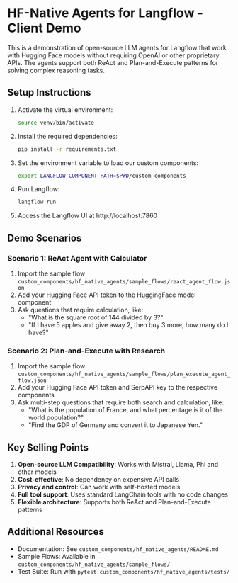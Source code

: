 # HF-Native Agents for Langflow - Client Demo

This is a demonstration of open-source LLM agents for Langflow that work with Hugging Face models without requiring OpenAI or other proprietary APIs. The agents support both ReAct and Plan-and-Execute patterns for solving complex reasoning tasks.

## Setup Instructions

1. Activate the virtual environment:
   ```bash
   source venv/bin/activate
   ```

2. Install the required dependencies:
   ```bash
   pip install -r requirements.txt
   ```

3. Set the environment variable to load our custom components:
   ```bash
   export LANGFLOW_COMPONENT_PATH=$PWD/custom_components
   ```

4. Run Langflow:
   ```bash
   langflow run
   ```

5. Access the Langflow UI at http://localhost:7860

## Demo Scenarios

### Scenario 1: ReAct Agent with Calculator

1. Import the sample flow `custom_components/hf_native_agents/sample_flows/react_agent_flow.json`
2. Add your Hugging Face API token to the HuggingFace model component
3. Ask questions that require calculation, like:
   - "What is the square root of 144 divided by 3?"
   - "If I have 5 apples and give away 2, then buy 3 more, how many do I have?"

### Scenario 2: Plan-and-Execute with Research

1. Import the sample flow `custom_components/hf_native_agents/sample_flows/plan_execute_agent_flow.json`
2. Add your Hugging Face API token and SerpAPI key to the respective components
3. Ask multi-step questions that require both search and calculation, like:
   - "What is the population of France, and what percentage is it of the world population?"
   - "Find the GDP of Germany and convert it to Japanese Yen."

## Key Selling Points

1. **Open-source LLM Compatibility**: Works with Mistral, Llama, Phi and other models
2. **Cost-effective**: No dependency on expensive API calls
3. **Privacy and control**: Can work with self-hosted models
4. **Full tool support**: Uses standard LangChain tools with no code changes
5. **Flexible architecture**: Supports both ReAct and Plan-and-Execute patterns

## Additional Resources

- Documentation: See `custom_components/hf_native_agents/README.md` 
- Sample Flows: Available in `custom_components/hf_native_agents/sample_flows/`
- Test Suite: Run with `pytest custom_components/hf_native_agents/tests/`

